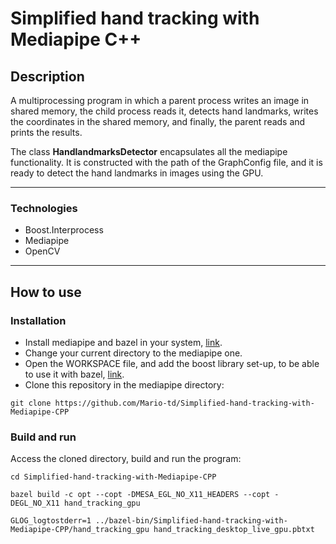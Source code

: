 # Simplified hand tracking with Mediapipe C++

## Description

A multiprocessing program in which a parent process writes an image in shared memory, the child process reads it, detects hand landmarks, writes the coordinates in the shared memory, and finally, the parent reads and prints the results.

The class **HandlandmarksDetector** encapsulates all the mediapipe functionality. It is constructed with the path of the GraphConfig file, and it is ready to detect the hand landmarks in images using the GPU.

---

### Technologies

- Boost.Interprocess
- Mediapipe
- OpenCV

---

## How to use

### Installation

- Install mediapipe and bazel in your system, [link](https://google.github.io/mediapipe/getting_started/install.html).
- Change your current directory to the mediapipe one.
- Open the WORKSPACE file, and add the boost library set-up, to be able to use it with bazel, [link](https://github.com/nelhage/rules_boost).
- Clone this repository in the mediapipe directory:

```console
git clone https://github.com/Mario-td/Simplified-hand-tracking-with-Mediapipe-CPP
```

### Build and run

Access the cloned directory, build and run the program:
```console
cd Simplified-hand-tracking-with-Mediapipe-CPP

bazel build -c opt --copt -DMESA_EGL_NO_X11_HEADERS --copt -DEGL_NO_X11 hand_tracking_gpu

GLOG_logtostderr=1 ../bazel-bin/Simplified-hand-tracking-with-Mediapipe-CPP/hand_tracking_gpu hand_tracking_desktop_live_gpu.pbtxt
```
